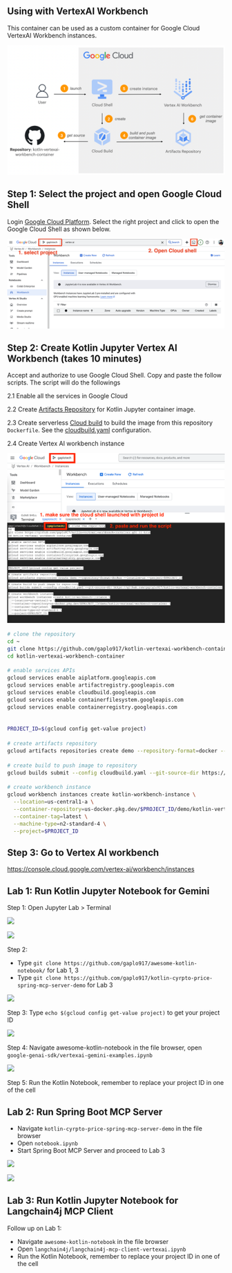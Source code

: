 ## Using with VertexAI Workbench

This container can be used as a custom container for Google Cloud VertexAI Workbench instances.

![](assets/gcp-kotlin-vertexai-workbench.png)

## Step 1: Select the project and open Google Cloud Shell

Login [Google Cloud Platform](https://console.cloud.google.com/vertex-ai/workbench/instances).
Select the right project and click to open the Google Cloud Shell as shown below. 

![](assets/step1.png)

## Step 2: Create Kotlin Jupyter Vertex AI Workbench (takes 10 minutes)

Accept and authorize to use Google Cloud Shell. Copy and paste the follow scripts. The script will do the followings

2.1 Enable all the services in Google Cloud

2.2 Create [Artifacts Repository](https://cloud.google.com/artifact-registry/docs/overview) for Kotlin Jupyter container image.

2.3 Create serverless [Cloud build](https://cloud.google.com/build?hl=en) to build the image from this repository `Dockerfile`. 
See the [cloudbuild.yaml](cloudbuild.yaml) configuration.

2.4 Create Vertex AI workbench instance

![](assets/cloud-shell-init.png)

```bash
# clone the repository
cd ~
git clone https://github.com/gaplo917/kotlin-vertexai-workbench-container.git || true
cd kotlin-vertexai-workbench-container

# enable services APIs
gcloud services enable aiplatform.googleapis.com
gcloud services enable artifactregistry.googleapis.com
gcloud services enable cloudbuild.googleapis.com
gcloud services enable containerfilesystem.googleapis.com
gcloud services enable containerregistry.googleapis.com


PROJECT_ID=$(gcloud config get-value project)

# create artifacts repository
gcloud artifacts repositories create demo --repository-format=docker --location=us --project=$PROJECT_ID || true

# create build to push image to repository
gcloud builds submit --config cloudbuild.yaml --git-source-dir https://github.com/gaplgio917/kotlin-vertexai-workbench-container

# create workbench instance
gcloud workbench instances create kotlin-workbench-instance \
  --location=us-central1-a \
  --container-repository=us-docker.pkg.dev/$PROJECT_ID/demo/kotlin-vertexai-workbench-container \
  --container-tag=latest \
  --machine-type=n2-standard-4 \
  --project=$PROJECT_ID
````

## Step 3: Go to Vertex AI workbench

https://console.cloud.google.com/vertex-ai/workbench/instances 


## Lab 1: Run Kotlin Jupyter Notebook for Gemini

Step 1: Open Jupyter Lab > Terminal

![](assets/open-jupyter-lab.png)

![](assets/open-terminal.png)

Step 2: 
- Type `git clone https://github.com/gaplo917/awesome-kotlin-notebook/` for Lab 1, 3
- Type `git clone https://github.com/gaplo917/kotlin-cyrpto-price-spring-mcp-server-demo` for Lab 3

![](assets/git-clone.png)

Step 3: Type `echo $(gcloud config get-value project)` to get your project ID

![](assets/proejct-id.png)

Step 4: Navigate awesome-kotlin-notebook in the file browser, open `google-genai-sdk/vertexai-gemini-examples.ipynb`

![](assets/sample-screen.png)

Step 5: Run the Kotlin Notebook, remember to replace your project ID in one of the cell

## Lab 2: Run Spring Boot MCP Server

* Navigate `kotlin-cyrpto-price-spring-mcp-server-demo` in the file browser
* Open `notebook.ipynb`
* Start Spring Boot MCP Server and proceed to Lab 3

![](assets/spring-boot-mcp.png)

![](assets/mcp-architecture.png)


## Lab 3: Run Kotlin Jupyter Notebook for Langchain4j MCP Client

Follow up on Lab 1:

* Navigate `awesome-kotlin-notebook` in the file browser
* Open `langchain4j/langchain4j-mcp-client-vertexai.ipynb`
* Run the Kotlin Notebook, remember to replace your project ID in one of the cell

